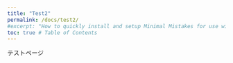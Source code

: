 ```yaml
---
title: "Test2"
permalink: /docs/test2/
#excerpt: "How to quickly install and setup Minimal Mistakes for use with GitHub Pages."
toc: true # Table of Contents
---
```


テストページ
